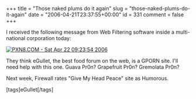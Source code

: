 +++
title = "Those naked plums do it again"
slug = "those-naked-plums-do-it-again"
date = "2006-04-21T23:37:55+00:00"
id = 331
comment = false
+++

I received the following message from Web Filtering software inside a multi-national corporation today:

[![PXN8.COM - Sat Apr 22 09:23:54 2006](/images/flickr/2024_download/132763535_2fb90805b6_o.jpg)](http://www.flickr.com/photos/bandon1/132763535/ "Photo Sharing")

They think eGullet, the best food forum on the web, is a GPORN site. I'll need help with this one. Guava Pr0n? Grapefruit Pr0n? Gremolata Pr0n?

Next week, Firewall rates "Give My Head Peace" site as Humorous.

[tags]eGullet[/tags]
